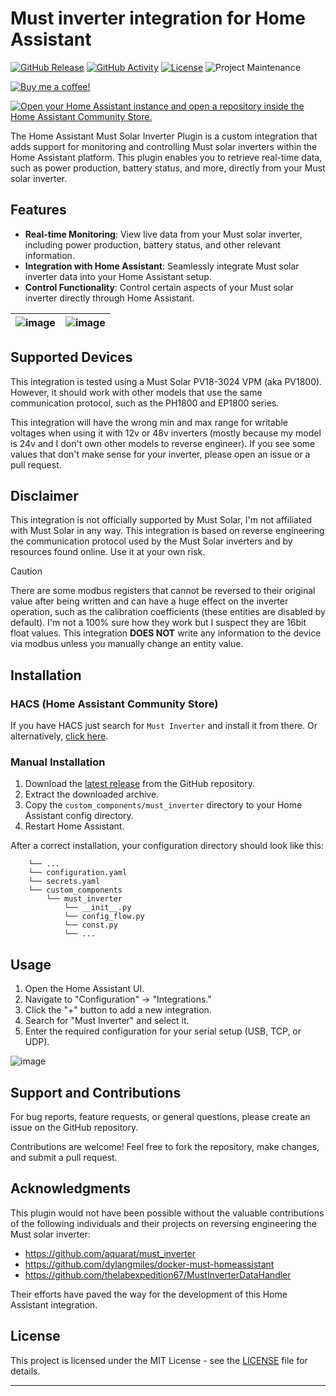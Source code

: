 # Must inverter integration for Home Assistant

[![GitHub Release][releases-shield]][releases]
[![GitHub Activity][commits-shield]][commits]
[![License][license-shield]](LICENSE)
![Project Maintenance][maintenance-shield]

[![Buy me a coffee!](https://www.buymeacoffee.com/assets/img/custom_images/black_img.png)][buymecoffee]

[![Open your Home Assistant instance and open a repository inside the Home Assistant Community Store.](https://my.home-assistant.io/badges/hacs_repository.svg)](https://my.home-assistant.io/redirect/hacs_repository/?owner=mukaschultze&repository=ha-must-inverter)

<!-- [![Discord][discord-shield]][discord] -->
<!-- [![Community Forum][forum-shield]][forum] -->

The Home Assistant Must Solar Inverter Plugin is a custom integration that adds support for monitoring and controlling
Must solar inverters within the Home Assistant platform. This plugin enables you to retrieve real-time data, such as
power production, battery status, and more, directly from your Must solar inverter.

## Features

- **Real-time Monitoring**: View live data from your Must solar inverter, including power production, battery status, and other relevant information.
- **Integration with Home Assistant**: Seamlessly integrate Must solar inverter data into your Home Assistant setup.
- **Control Functionality**: Control certain aspects of your Must solar inverter directly through Home Assistant.

| ![image](https://github.com/mukaschultze/ha-must-inverter/assets/13923364/1cc55f7e-dc07-4a83-886c-77b83c2845b8) | ![image](https://github.com/mukaschultze/ha-must-inverter/assets/13923364/0533e262-d9da-4494-ac8d-51298d216e90) |
| :-------------------------------------------------------------------------------------------------------------: | :-------------------------------------------------------------------------------------------------------------: |

## Supported Devices

This integration is tested using a Must Solar PV18-3024 VPM (aka PV1800). However, it should work with other models that
use the same communication protocol, such as the PH1800 and EP1800 series.

This integration will have the wrong min and max range for writable voltages when using it with 12v or 48v inverters
(mostly because my model is 24v and I don't own other models to reverse engineer). If you see some values that don't
make sense for your inverter, please open an issue or a pull request.

## Disclaimer

This integration is not officially supported by Must Solar, I'm not affiliated with Must Solar in any way. This
integration is based on reverse engineering the communication protocol used by the Must Solar inverters and by resources
found online. Use it at your own risk.

> [!CAUTION]
> There are some modbus registers that cannot be reversed to their original value after being written and can have a
> huge effect on the inverter operation, such as the calibration coefficients (these entities are disabled by default).
> I'm not a 100% sure how they work but I suspect they are 16bit float values. This integration **DOES NOT** write any
> information to the device via modbus unless you manually change an entity value.

## Installation

### HACS (Home Assistant Community Store)

If you have HACS just search for `Must Inverter` and install it from there. Or alternatively, [click here](https://my.home-assistant.io/redirect/hacs_repository/?owner=mukaschultze&repository=ha-must-inverter).

### Manual Installation

1. Download the [latest release](https://github.com/mukaschultze/ha-must-inverter/releases/latest) from the GitHub repository.
2. Extract the downloaded archive.
3. Copy the `custom_components/must_inverter` directory to your Home Assistant config directory.
4. Restart Home Assistant.

After a correct installation, your configuration directory should look like this:

```text
    └── ...
    └── configuration.yaml
    └── secrets.yaml
    └── custom_components
        └── must_inverter
            └── __init__.py
            └── config_flow.py
            └── const.py
            └── ...
```

## Usage

1. Open the Home Assistant UI.
2. Navigate to "Configuration" -> "Integrations."
3. Click the "+" button to add a new integration.
4. Search for "Must Inverter" and select it.
5. Enter the required configuration for your serial setup (USB, TCP, or UDP).

![image](https://github.com/mukaschultze/ha-must-inverter/assets/13923364/92fa79ea-9e4a-4028-8563-9a4fa88a2cfa)

<!---->

## Support and Contributions

For bug reports, feature requests, or general questions, please create an issue on the GitHub repository.

Contributions are welcome! Feel free to fork the repository, make changes, and submit a pull request.

## Acknowledgments

This plugin would not have been possible without the valuable contributions of the following individuals and their projects on reversing engineering the Must solar inverter:

- https://github.com/aquarat/must_inverter
- https://github.com/dylangmiles/docker-must-homeassistant
- https://github.com/thelabexpedition67/MustInverterDataHandler

Their efforts have paved the way for the development of this Home Assistant integration.

## License

This project is licensed under the MIT License - see the [LICENSE](./LICENSE) file for details.

---

[integration_blueprint]: https://github.com/mukaschultze/ha-must-inverter
[buymecoffee]: https://www.buymeacoffee.com/mukaschultze
[buymecoffeebadge]: https://img.shields.io/badge/buy%20me%20a%20coffee-donate-yellow.svg?style=for-the-badge
[commits-shield]: https://img.shields.io/github/commit-activity/y/mukaschultze/ha-must-inverter.svg?style=for-the-badge
[commits]: https://github.com/mukaschultze/ha-must-inverter/commits/main
[discord]: https://discord.gg/Qa5fW2R
[discord-shield]: https://img.shields.io/discord/330944238910963714.svg?style=for-the-badge
[exampleimg]: example.png
[forum-shield]: https://img.shields.io/badge/community-forum-brightgreen.svg?style=for-the-badge
[forum]: https://community.home-assistant.io/
[license-shield]: https://img.shields.io/github/license/mukaschultze/ha-must-inverter.svg?style=for-the-badge
[maintenance-shield]: https://img.shields.io/badge/maintainer-%40mukaschultze-blue.svg?style=for-the-badge
[releases-shield]: https://img.shields.io/github/release/mukaschultze/ha-must-inverter.svg?style=for-the-badge
[releases]: https://github.com/mukaschultze/ha-must-inverter/releases
